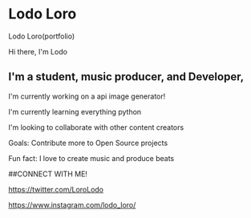 # Lodo Loro
Lodo Loro(portfolio)

Hi there, I'm Lodo 
## I'm a student, music producer, and Developer, 

I'm currently working on a api image generator!

I'm currently learning everything python

I'm looking to collaborate with other content creators

Goals: Contribute more to Open Source projects

Fun fact: I love to create music and produce beats


##CONNECT WITH ME!

https://twitter.com/LoroLodo

https://www.instagram.com/lodo_loro/


